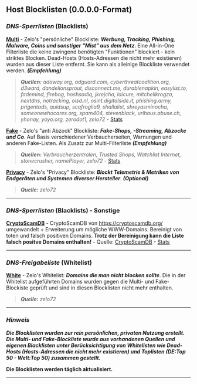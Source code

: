 ## Host Blocklisten (0.0.0.0-Format)

### ***DNS-Sperrlisten*** (Blacklists)

[**Multi**](https://raw.githubusercontent.com/Zelo72/hosts/main/multi.txt) - Zelo's "persönliche" Blockliste: ***Werbung, Tracking, Phishing, Malware, Coins und sonstiger "Mist" aus dem Netz***. Eine All-in-One Filterliste die keine zwingend benötigten "Funktionen" blockiert - kein striktes Blocken. Dead-Hosts (Hosts-Adressen die nicht mehr existieren) wurden aus dieser Liste entfernt. Sie kann als alleinige Blockliste verwendet werden. ***(Empfehlung)***  

> ***Quellen:*** *adaway.org, adguard.com, cyberthreatcoalition.org, d3ward, dandelionsprout, disconnect.me, durablenapkin, easylist.to, fademind, firebog, hoshsadiq, jkrejcha, laicure, mitchellkrogza, nextdns, notracking, oisd.nl, osint.digitalside.it, phishing.army, prigentads, quidsup, scafroglia9, shallalist, shreyasminocha, someonewhocares.org, spam404, stevenblack, urlhaus.abuse.ch, yhonay, yoyo.org, zerodot1, zelo72* - [Stats](https://github.com/Zelo72/hosts/blob/main/multi.stats)

[**Fake**](https://raw.githubusercontent.com/Zelo72/hosts/main/fake.txt) - Zelo's "anti Abzock" Blockliste: ***Fake-Shops, -Streaming, Abzocke und Co***. Auf Basis verschiedener Verbaucherseiten, Warnungen und anderen Fake-Listen. Als Zusatz zur Multi-Filterliste ***(Empfehlung)***  

> ***Quellen:*** *Verbraucherzentralen, Trusted Shops, Watchlist Internet, stonecrusher, namePlayer, zelo72* - [Stats](https://github.com/Zelo72/hosts/blob/main/fake.stats)

[**Privacy**](https://raw.githubusercontent.com/Zelo72/hosts/main/privacy.txt) - Zelo's "Privacy" Blockliste: ***Blockt Telemetrie & Metriken von Endgeräten und Systemen diverser Hersteller***. ***(Optional)***  

> ***Quelle:*** *zelo72*

---

### ***DNS-Sperrlisten*** (Blacklists) - Sonstige

[**CryptoScamDB**](https://raw.githubusercontent.com/Zelo72/hosts/main/cryptoscamdb.txt) - CryptoScamDB von https://cryptoscamdb.org/ umgewandelt + Erweiterung um mögliche WWW-Domains. Bereinigt von toten und falsch positiven Domains. **Trotz der Bereinigung kann die Liste falsch positve Domains enthalten!** - Quelle: [CryptoScamDB](https://api.cryptoscamdb.org/v1/blacklist) - [Stats](https://github.com/Zelo72/hosts/blob/main/cryptoscamdb.stats)

---

### ***DNS-Freigabeliste*** (Whitelist)

[**White**](https://raw.githubusercontent.com/Zelo72/hosts/main/white.list) - Zelo's Whitelist: ***Domains die man nicht blocken sollte***. Die in der Whitelist aufgeführten Domains wurden gegen die Multi- und Fake-Blockiste geprüft und sind in diesen Blocklisten nicht mehr enthalten.

> ***Quelle:*** *zelo72*

---

### ***Hinweis***

***Die Blocklisten wurden zur rein persönlichen, privaten Nutzung erstellt. Die Multi- und Fake-Blockliste wurde aus vorhandenen Quellen und eigenen Blacklisten unter Berücksichtigung von Whitelisten wie Dead-Hosts (Hosts-Adressen die nicht mehr existieren) und Toplisten (DE:Top 50 - Welt:Top 50) zusammen gestellt.***

**Die Blocklisten werden täglich aktualisiert.**

---
